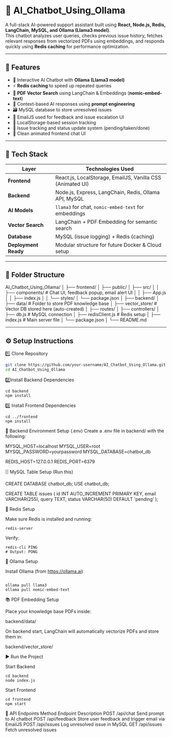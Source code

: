 # 🤖 AI_Chatbot_Using_Ollama

A full-stack AI-powered support assistant built using **React, Node.js, Redis, LangChain, MySQL, and Ollama (Llama3 model)**.  
This chatbot analyzes user queries, checks previous issue history, fetches relevant responses from vectorized PDFs using embeddings, and responds quickly using **Redis caching** for performance optimization.

---

## 🚀 Features

- 💬 Interactive AI Chatbot with **Ollama (Llama3 model)**
- ⚡ **Redis caching** to speed up repeated queries
- 📄 **PDF Vector Search** using LangChain & Embeddings (**nomic-embed-text**)
- 🧠 Context-based AI responses using **prompt engineering**
- 🗃 MySQL database to store unresolved issues
- 📨 EmailJS used for feedback and issue escalation UI
- 🔐 LocalStorage-based session tracking
- 📌 Issue tracking and status update system (pending/taken/done)
- 🎨 Clean animated frontend chat UI

---

## 🧠 Tech Stack

| Layer       | Technologies Used |
|-------------|------------------|
| **Frontend** | React.js, LocalStorage, EmailJS, Vanilla CSS (Animated UI) |
| **Backend** | Node.js, Express, LangChain, Redis, Ollama API, MySQL |
| **AI Models** | `llama3` for chat, `nomic-embed-text` for embeddings |
| **Vector Search** | LangChain + PDF Embedding for semantic search |
| **Database** | MySQL (issue logging) + Redis (caching) |
| **Deployment Ready** | Modular structure for future Docker & Cloud setup |

---
## 📁 Folder Structure


AI_Chatbot_Using_Ollama/
│
├── frontend/
│ ├── public/
│ ├── src/
│ │ ├── components/ # Chat UI, feedback popup, email alert UI
│ │ ├── App.js
│ │ ├── index.js
│ │ └── styles/
│ └── package.json
│
├── backend/
│ ├── data/ # Folder to store PDF knowledge base
│ ├── vector_store/ # Vector DB stored here (auto-created)
│ ├── routes/
│ ├── controllers/
│ ├── db.js # MySQL connection
│ ├── redisClient.js # Redis setup
│ ├── index.js # Main server file
│ └── package.json
│
└── README.md



---

## ⚙️ Setup Instructions

1️⃣ Clone Repository
```bash
git clone https://github.com/your-username/AI_Chatbot_Using_Ollama.git
cd AI_Chatbot_Using_Ollama
```
2️⃣Install Backend Dependencies
```
cd backend
npm install

```
3️⃣ Install Frontend Dependencies

```
cd ../frontend
npm install

```

📌 Backend Environment Setup (.env)
Create a .env file in backend/ with the following:


MYSQL_HOST=localhost
MYSQL_USER=root
MYSQL_PASSWORD=yourpassword
MYSQL_DATABASE=chatbot_db

REDIS_HOST=127.0.0.1
REDIS_PORT=6379

🗄 MySQL Table Setup (Run this)

CREATE DATABASE chatbot_db;
USE chatbot_db;

CREATE TABLE issues (
  id INT AUTO_INCREMENT PRIMARY KEY,
  email VARCHAR(255),
  query TEXT,
  status VARCHAR(50) DEFAULT 'pending'
);

💾 Redis Setup

Make sure Redis is installed and running:
```
redis-server
```
Verify:

```
redis-cli PING
# Output: PONG
```

🤖 Ollama Setup

Install Ollama (from https://ollama.ai)


```

ollama pull llama3
ollama pull nomic-embed-text

```

📚 PDF Embedding Setup

Place your knowledge base PDFs inside:

backend/data/

On backend start, LangChain will automatically vectorize PDFs and store them in:

backend/vector_store/


▶️ Run the Project

Start Backend

```
cd backend
node index.js

```

Start Frontend

```
cd frontend
npm start

```

📡 API Endpoints
Method	Endpoint	Description
POST	/api/chat	Send prompt to AI chatbot
POST	/api/feedback	Store user feedback and trigger email via EmailJS
POST	/api/issues	Log unresolved issue in MySQL
GET	/api/issues	Fetch unresolved issues


